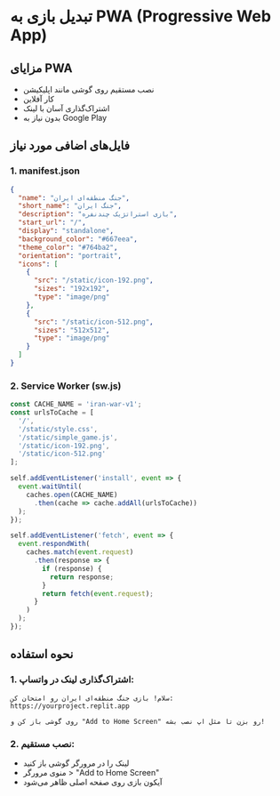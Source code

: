 # تبدیل بازی به PWA (Progressive Web App)

## مزایای PWA
- نصب مستقیم روی گوشی مانند اپلیکیشن
- کار آفلاین
- اشتراک‌گذاری آسان با لینک
- بدون نیاز به Google Play

## فایل‌های اضافی مورد نیاز

### 1. manifest.json
```json
{
  "name": "جنگ منطقه‌ای ایران",
  "short_name": "جنگ ایران",
  "description": "بازی استراتژیک چندنفره",
  "start_url": "/",
  "display": "standalone",
  "background_color": "#667eea",
  "theme_color": "#764ba2",
  "orientation": "portrait",
  "icons": [
    {
      "src": "/static/icon-192.png",
      "sizes": "192x192",
      "type": "image/png"
    },
    {
      "src": "/static/icon-512.png",
      "sizes": "512x512",
      "type": "image/png"
    }
  ]
}
```

### 2. Service Worker (sw.js)
```javascript
const CACHE_NAME = 'iran-war-v1';
const urlsToCache = [
  '/',
  '/static/style.css',
  '/static/simple_game.js',
  '/static/icon-192.png',
  '/static/icon-512.png'
];

self.addEventListener('install', event => {
  event.waitUntil(
    caches.open(CACHE_NAME)
      .then(cache => cache.addAll(urlsToCache))
  );
});

self.addEventListener('fetch', event => {
  event.respondWith(
    caches.match(event.request)
      .then(response => {
        if (response) {
          return response;
        }
        return fetch(event.request);
      }
    )
  );
});
```

## نحوه استفاده

### 1. اشتراک‌گذاری لینک در واتساپ:
```
سلام! بازی جنگ منطقه‌ای ایران رو امتحان کن:
https://yourproject.replit.app

روی گوشی باز کن و "Add to Home Screen" رو بزن تا مثل اپ نصب بشه!
```

### 2. نصب مستقیم:
- لینک را در مرورگر گوشی باز کنید
- منوی مرورگر > "Add to Home Screen"
- آیکون بازی روی صفحه اصلی ظاهر می‌شود